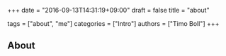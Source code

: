 +++
date = "2016-09-13T14:31:19+09:00"
draft = false
title = "about"

tags = ["about", "me"]
categories = ["Intro"]
authors = ["Timo Boll"]
+++

## About
